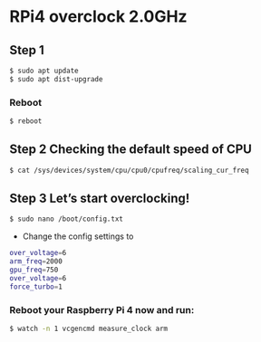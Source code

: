 # RPi4 overclock 2.0GHz

 
 ## Step 1
```sh
$ sudo apt update
$ sudo apt dist-upgrade
```

### Reboot
```sh
$ reboot
```

 ## Step 2 Checking the default speed of CPU
```sh
$ cat /sys/devices/system/cpu/cpu0/cpufreq/scaling_cur_freq
```

 ## Step 3 Let’s start overclocking!
```sh
$ sudo nano /boot/config.txt
```
* Change the config settings to
```sh
over_voltage=6
arm_freq=2000
gpu_freq=750
over_voltage=6
force_turbo=1
```
### Reboot your Raspberry Pi 4 now and run:
```sh
$ watch -n 1 vcgencmd measure_clock arm
```
